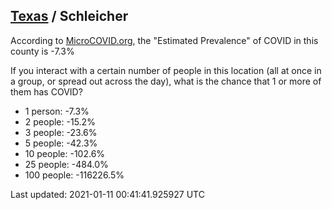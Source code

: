
## [Texas](/united-states/texas) / Schleicher

According to [MicroCOVID.org](http://microcovid.org),
the "Estimated Prevalence" of COVID in this county is -7.3%

If you interact with a certain number of people in this location
(all at once in a group, or spread out across the day), what is the chance that
1 or more of them has COVID?

- 1 person: -7.3%
- 2 people: -15.2%
- 3 people: -23.6%
- 5 people: -42.3%
- 10 people: -102.6%
- 25 people: -484.0%
- 100 people: -116226.5%

Last updated: 2021-01-11 00:41:41.925927 UTC
